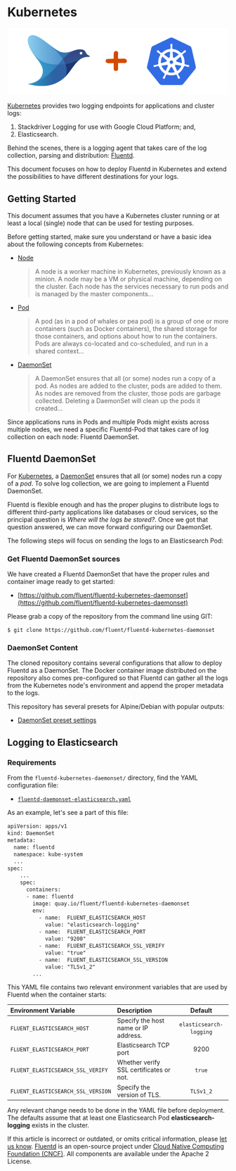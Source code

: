 # Kubernetes

![Fluentd + Kubernetes](../.gitbook/assets/fluentd_kubernetes.png)

[Kubernetes](http://kubernetes.io) provides two logging endpoints for applications and cluster logs:

1. Stackdriver Logging for use with Google Cloud Platform; and,
2. Elasticsearch.

Behind the scenes, there is a logging agent that takes care of the log collection, parsing and distribution: [Fluentd](http://www.fluentd.org).

This document focuses on how to deploy Fluentd in Kubernetes and extend the possibilities to have different destinations for your logs.

## Getting Started

This document assumes that you have a Kubernetes cluster running or at least a local \(single\) node that can be used for testing purposes.

Before getting started, make sure you understand or have a basic idea about the following concepts from Kubernetes:

* [Node](https://kubernetes.io/docs/admin/node/)

  > A node is a worker machine in Kubernetes, previously known as a minion. A node may be a VM or physical machine, depending on the cluster. Each node has the services necessary to run pods and is managed by the master components...

* [Pod](https://kubernetes.io/docs/user-guide/pods/)

  > A pod \(as in a pod of whales or pea pod\) is a group of one or more containers \(such as Docker containers\), the shared storage for those containers, and options about how to run the containers. Pods are always co-located and co-scheduled, and run in a shared context...

* [DaemonSet](https://kubernetes.io/docs/admin/daemons/)

  > A DaemonSet ensures that all \(or some\) nodes run a copy of a pod. As nodes are added to the cluster, pods are added to them. As nodes are removed from the cluster, those pods are garbage collected. Deleting a DaemonSet will clean up the pods it created...

Since applications runs in Pods and multiple Pods might exists across multiple nodes, we need a specific Fluentd-Pod that takes care of log collection on each node: Fluentd DaemonSet.

## Fluentd DaemonSet

For [Kubernetes](https://kubernetes.io), a [DaemonSet](https://kubernetes.io/docs/admin/daemons/) ensures that all \(or some\) nodes run a copy of a _pod_. To solve log collection, we are going to implement a Fluentd DaemonSet.

Fluentd is flexible enough and has the proper plugins to distribute logs to different third-party applications like databases or cloud services, so the principal question is _Where will the logs be stored?_. Once we got that question answered, we can move forward configuring our DaemonSet.

The following steps will focus on sending the logs to an Elasticsearch Pod:

### Get Fluentd DaemonSet sources

We have created a Fluentd DaemonSet that have the proper rules and container image ready to get started:

* [https://github.com/fluent/fluentd-kubernetes-daemonset](https://github.com/fluent/fluentd-kubernetes-daemonset)

Please grab a copy of the repository from the command line using GIT:

```text
$ git clone https://github.com/fluent/fluentd-kubernetes-daemonset
```

### DaemonSet Content

The cloned repository contains several configurations that allow to deploy Fluentd as a DaemonSet. The Docker container image distributed on the repository also comes pre-configured so that Fluentd can gather all the logs from the Kubernetes node's environment and append the proper metadata to the logs.

This repository has several presets for Alpine/Debian with popular outputs:

* [DaemonSet preset settings](https://github.com/fluent/fluentd-kubernetes-daemonset/tree/master/docker-image/v1.14)

## Logging to Elasticsearch

### Requirements

From the `fluentd-kubernetes-daemonset/` directory, find the YAML configuration file:

* [`fluentd-daemonset-elasticsearch.yaml`](https://github.com/fluent/fluentd-kubernetes-daemonset/blob/master/fluentd-daemonset-elasticsearch.yaml)

As an example, let's see a part of this file:

```text
apiVersion: apps/v1
kind: DaemonSet
metadata:
  name: fluentd
  namespace: kube-system
  ...
spec:
    ...
    spec:
      containers:
      - name: fluentd
        image: quay.io/fluent/fluentd-kubernetes-daemonset
        env:
          - name:  FLUENT_ELASTICSEARCH_HOST
            value: "elasticsearch-logging"
          - name:  FLUENT_ELASTICSEARCH_PORT
            value: "9200"
          - name:  FLUENT_ELASTICSEARCH_SSL_VERIFY
            value: "true"
          - name:  FLUENT_ELASTICSEARCH_SSL_VERSION
            value: "TLSv1_2"
        ...
```

This YAML file contains two relevant environment variables that are used by Fluentd when the container starts:

| Environment Variable | Description | Default |
| :--- | :--- | :---: |
| `FLUENT_ELASTICSEARCH_HOST` | Specify the host name or IP address. | `elasticsearch-logging` |
| `FLUENT_ELASTICSEARCH_PORT` | Elasticsearch TCP port | 9200 |
| `FLUENT_ELASTICSEARCH_SSL_VERIFY` | Whether verify SSL certificates or not. | `true` |
| `FLUENT_ELASTICSEARCH_SSL_VERSION` | Specify the version of TLS. | `TLSv1_2` |

Any relevant change needs to be done in the YAML file before deployment. The defaults assume that at least one Elasticsearch Pod **elasticsearch-logging** exists in the cluster.

If this article is incorrect or outdated, or omits critical information, please [let us know](https://github.com/fluent/fluentd-docs-gitbook/issues?state=open). [Fluentd](http://www.fluentd.org/) is an open-source project under [Cloud Native Computing Foundation \(CNCF\)](https://cncf.io/). All components are available under the Apache 2 License.

